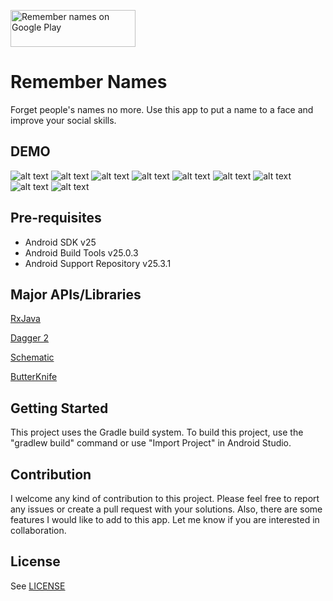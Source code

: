 <a href="https://c9479.app.goo.gl/"><img src="/demo/get_it_on_google_play.png" width="200" height="59" alt="Remember names on Google Play"></a>

Remember Names
========

Forget people's names no more. Use this app to put a name to a face and improve your social skills.

DEMO
--------------
![alt text](/demo/main.png)
![alt text](/demo/menu.png)
![alt text](/demo/search.png)
![alt text](/demo/detail.png)
![alt text](/demo/edit.png)
![alt text](/demo/add_tag.png)
![alt text](/demo/tags.png)
![alt text](/demo/tag.png)
![alt text](/demo/edit.png)

Pre-requisites
--------------

- Android SDK v25
- Android Build Tools v25.0.3
- Android Support Repository v25.3.1

Major APIs/Libraries
---------------

[RxJava](https://github.com/codepath/android_guides/wiki/RxJava)

[Dagger 2](https://github.com/codepath/android_guides/wiki/Dependency-Injection-with-Dagger-2)

[Schematic](https://github.com/SimonVT/schematic)

[ButterKnife](https://github.com/codepath/android_guides/wiki/Reducing-View-Boilerplate-with-Butterknife)

Getting Started
---------------

This project uses the Gradle build system. To build this project, use the
"gradlew build" command or use "Import Project" in Android Studio.


Contribution
---------------

I welcome any kind of contribution to this project. Please feel free to report any issues or create a pull request with your solutions. Also, there are some features I would like to add to this app. Let me know if you are interested in collaboration.


## License
See [LICENSE](LICENSE)